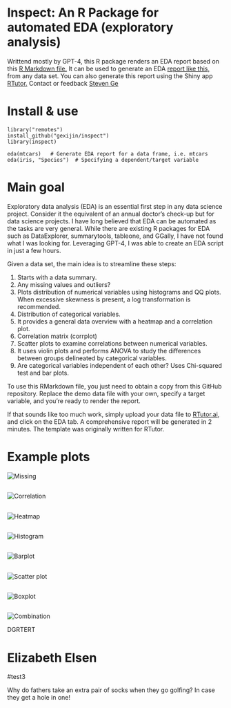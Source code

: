 
# Inspect: An R Package for automated EDA (exploratory analysis)
Writtend mostly by GPT-4, this R package renders an EDA report based on this [R Markdown file.](https://raw.githubusercontent.com/gexijin/inspect/main/inst/eda.Rmd)  It can be used to generate an EDA [report like this,](https://rpubs.com/ge600/eda)  from any data set. You can also generate this report using the Shiny app [RTutor.](https://RTutor.ai)  Contact or feedback [Steven Ge](https://www.linkedin.com/in/steven-ge-ab016947/)

# Install & use
```
library("remotes")
install_github("gexijin/inspect")
library(inspect)

eda(mtcars)   # Generate EDA report for a data frame, i.e. mtcars
eda(iris, "Species")  # Specifying a dependent/target variable
```
#  Main goal
Exploratory data analysis (EDA) is an essential first step in any data science project. Consider it the equivalent of an annual doctor’s check-up but for data science projects. I have long believed that EDA can be automated as the tasks are very general. While there are existing R packages for EDA such as DataExplorer, summarytools, tableone, and GGally, I have not found what I was looking for. Leveraging GPT-4, I was able to create an EDA script in just a few hours.

Given a data set, the main idea is to streamline these steps:
1.  Starts with a data summary.
2.  Any missing values and outliers?
3.  Plots distribution of numerical variables using histograms and QQ plots. When excessive skewness is present, a log transformation is recommended.
4.  Distribution of categorical variables.
5.  It provides a general data overview with a heatmap and a correlation plot.
6.  Correlation matrix (corrplot)
7.  Scatter plots to examine correlations between numerical variables.
8.  It uses violin plots and performs ANOVA to study the differences between groups delineated by categorical variables.
9.  Are categorical variables independent of each other? Uses Chi-squared test and bar plots.

To use this RMarkdown file, you just need to obtain a copy from this GitHub repository. Replace the demo data file with your own, specify a target variable, and you’re ready to render the report.

If that sounds like too much work, simply upload your data file to [RTutor.ai](https://RTutor.ai), and click on the EDA tab. A comprehensive report will be generated in 2 minutes. The template was originally written for RTutor.

# Example plots

![Missing](https://github.com/gexijin/gEDA/assets/18232433/3b4d49cc-a9db-49ff-9790-2e6c5f6f5f4d)

##
![Correlation](https://github.com/gexijin/gEDA/assets/18232433/1c925e74-2b8d-41fd-9542-015e396c2f3c)

##

![Heatmap](https://github.com/gexijin/gEDA/assets/18232433/d16b5db4-4e32-4872-b7ac-df727a1b6a67)

##


![Histogram](https://github.com/gexijin/gEDA/assets/18232433/e67f51c7-be2e-403d-b56f-6130791650d3)

##


![Barplot](https://github.com/gexijin/gEDA/assets/18232433/5cef4db8-fc23-49e9-b6aa-0b822ecdc2b5)

##



![Scatter plot](https://github.com/gexijin/gEDA/assets/18232433/7ff6f681-7f91-4030-aefa-6bc7990e999b)

##


![Boxplot](https://github.com/gexijin/gEDA/assets/18232433/0f71123a-cce5-4a6a-9d98-217063951c24)

##


![Combination](https://github.com/gexijin/gEDA/assets/18232433/a57e1be7-7187-4b9c-9e10-2d884170d2f9)

DGRTERT



# Elizabeth Elsen 
#test3




Why do fathers take an extra pair of socks when they go golfing? In case they get a hole in one!

